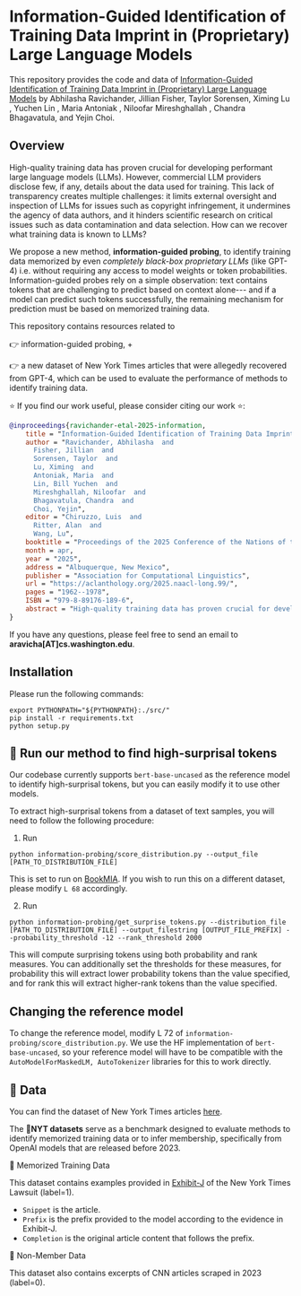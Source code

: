 # Information-Guided Identification of Training Data Imprint in (Proprietary) Large Language Models

This repository provides the code and data of [Information-Guided Identification of Training Data Imprint in
(Proprietary) Large Language Models](https://arxiv.org/abs/2503.12072) by Abhilasha Ravichander, Jillian Fisher, Taylor Sorensen, Ximing Lu , Yuchen Lin , Maria Antoniak , Niloofar Mireshghallah , Chandra Bhagavatula, and Yejin Choi.


## Overview

High-quality training data has proven crucial for developing performant large language models (LLMs). However, commercial LLM providers disclose few, if any, details about the data used for training.  This lack of transparency creates multiple challenges: it limits external oversight and inspection of LLMs for issues such as copyright infringement, it undermines the agency of data authors, and it hinders scientific research on critical issues such as data contamination and data selection. How can we recover what training data is known to LLMs? 

We propose a new method, **information-guided probing**, to identify training data memorized by even *completely black-box proprietary LLMs* (like GPT-4) i.e. without requiring any access to model weights or token probabilities. Information-guided probes rely on a simple observation: text contains tokens that are challenging to predict based on context alone--- and if a model can predict such tokens successfully, the remaining mechanism for prediction must be based on memorized training data.

This repository contains resources related to 

👉 information-guided probing, +

👉 a new dataset of New York Times articles that were allegedly recovered from GPT-4, which can be used to evaluate the performance of methods to identify training data.

:star:  If you find our work useful, please consider citing our work  :star::

```bibtex
@inproceedings{ravichander-etal-2025-information,
    title = "Information-Guided Identification of Training Data Imprint in (Proprietary) Large Language Models",
    author = "Ravichander, Abhilasha  and
      Fisher, Jillian  and
      Sorensen, Taylor  and
      Lu, Ximing  and
      Antoniak, Maria  and
      Lin, Bill Yuchen  and
      Mireshghallah, Niloofar  and
      Bhagavatula, Chandra  and
      Choi, Yejin",
    editor = "Chiruzzo, Luis  and
      Ritter, Alan  and
      Wang, Lu",
    booktitle = "Proceedings of the 2025 Conference of the Nations of the Americas Chapter of the Association for Computational Linguistics: Human Language Technologies (Volume 1: Long Papers)",
    month = apr,
    year = "2025",
    address = "Albuquerque, New Mexico",
    publisher = "Association for Computational Linguistics",
    url = "https://aclanthology.org/2025.naacl-long.99/",
    pages = "1962--1978",
    ISBN = "979-8-89176-189-6",
    abstract = "High-quality training data has proven crucial for developing performant large language models (LLMs). However, commercial LLM providers disclose few, if any, details about the data used for training. This lack of transparency creates multiple challenges: it limits external oversight and inspection of LLMs for issues such as copyright infringement, it undermines the agency of data authors, and it hinders scientific research on critical issues such as data contamination and data selection. How can we recover what training data is known to LLMs? In this work we demonstrate a new method to identify training data known to proprietary LLMs like GPT-4 without requiring any access to model weights or token probabilities, by using information-guided probes. Our work builds on a key observation: text passages with high surprisal are good search material for memorization probes. By evaluating a model`s ability to successfully reconstruct high-surprisal tokens in text, we can identify a surprising number of texts memorized by LLMs."
}
```


If you have any questions, please feel free to send an email to **aravicha[AT]cs.washington.edu**.


## Installation

Please run the following commands:

```
export PYTHONPATH="${PYTHONPATH}:./src/"
pip install -r requirements.txt
python setup.py
```



## 🚀 Run our method to find high-surprisal tokens


Our codebase currently supports `bert-base-uncased` as the reference model to identify high-surprisal tokens, but you can easily modify it to use other models.


To extract high-surprisal tokens from a dataset of text samples, you will need to follow the following procedure:
1. Run

```
python information-probing/score_distribution.py --output_file [PATH_TO_DISTRIBUTION_FILE]
```

This is set to run on [BookMIA](https://huggingface.co/datasets/swj0419/BookMIA). If you wish to run this on a different dataset, please modify `L 68` accordingly.

2. Run

```
python information-probing/get_surprise_tokens.py --distribution_file [PATH_TO_DISTRIBUTION_FILE] --output_filestring [OUTPUT_FILE_PREFIX] --probability_threshold -12 --rank_threshold 2000
```

This will compute surprising tokens using both probability and rank measures. You can additionally set the thresholds for these measures, for probability this will extract lower probability tokens than the value specified, and for rank this will extract higher-rank tokens than the value specified.

## Changing the reference model

To change the reference model, modify L 72 of `information-probing/score_distribution.py`. We use the HF implementation of `bert-base-uncased`, so your reference model will have to be compatible with the `AutoModelForMaskedLM, AutoTokenizer` libraries for this to work directly.

## 📰 Data

You can find the dataset of New York Times articles [here](https://huggingface.co/datasets/lasha-nlp/NYT_Memorization). 

The 📰**NYT datasets** serve as a benchmark designed to evaluate methods to identify memorized training data or to infer membership, specifically from OpenAI models that are released before 2023. 

🔧 Memorized Training Data

This dataset contains examples provided in [Exhibit-J](https://nytco-assets.nytimes.com/2023/12/Lawsuit-Document-dkt-1-68-Ex-J.pdf) of the New York Times Lawsuit (label=1). 

- `Snippet` is the article.
- `Prefix` is the prefix provided to the model according to the evidence in Exhibit-J.
- `Completion` is the original article content that follows the prefix.

🔧 Non-Member Data
  
This dataset also contains excerpts of CNN articles scraped in 2023 (label=0).
